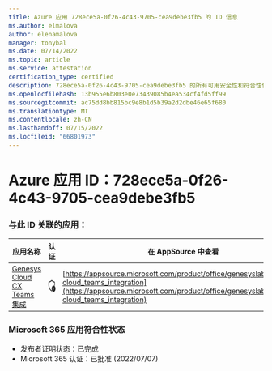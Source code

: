 ```yaml
---
title: Azure 应用 728ece5a-0f26-4c43-9705-cea9debe3fb5 的 ID 信息
ms.author: elmalova
author: elenamalova
manager: tonybal
ms.date: 07/14/2022
ms.topic: article
ms.service: attestation
certification_type: certified
description: 728ece5a-0f26-4c43-9705-cea9debe3fb5 的所有可用安全性和符合性信息。
ms.openlocfilehash: 13b955e6b803e0e73439085b4ea534cf4fd5ff99
ms.sourcegitcommit: ac75dd8bb815bc9e8b1d5b39a2d2dbe46e65f680
ms.translationtype: MT
ms.contentlocale: zh-CN
ms.lasthandoff: 07/15/2022
ms.locfileid: "66801973"
---
```

# <a name="azure-app-id-728ece5a-0f26-4c43-9705-cea9debe3fb5"></a>Azure 应用 ID：728ece5a-0f26-4c43-9705-cea9debe3fb5


### <a name="apps-associated-with-this-id"></a>与此 ID 关联的应用：
| **应用名称** | **认证** | **在 AppSource 中查看** |
|--------------|---------------|-----------------------|
| [Genesys Cloud CX Teams 集成](../forward/genesyslabs.genesys-cloud_teams_integration.md) | <img alt="Certified application badge" src="../media/certified-badge.png" height="25" width="25" /> | [https://appsource.microsoft.com/product/office/genesyslabs.genesys-cloud_teams_integration](https://appsource.microsoft.com/product/office/genesyslabs.genesys-cloud_teams_integration) |

### <a name="microsoft-365-app-compliance-status"></a>Microsoft 365 应用符合性状态
- 发布者证明状态：已完成
- Microsoft 365 认证：已批准 (2022/07/07) 
